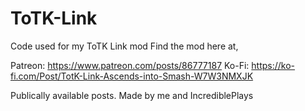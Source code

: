 # ToTK-Link
Code used for my ToTK Link mod
Find the mod here at,

Patreon: https://www.patreon.com/posts/86777187
Ko-Fi: https://ko-fi.com/Post/TotK-Link-Ascends-into-Smash-W7W3NMXJK

Publically available posts. Made by me and IncrediblePlays
